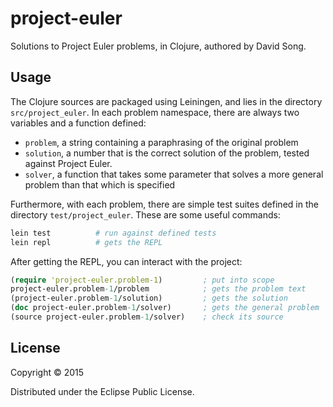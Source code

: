 # project-euler

Solutions to Project Euler problems, in Clojure, authored by David Song.

## Usage

The Clojure sources are packaged using Leiningen, and lies in the directory `src/project_euler`. In each problem namespace, there are always two variables and a function defined:

- `problem`, a string containing a paraphrasing of the original problem
- `solution`, a number that is the correct solution of the problem, tested against Project Euler.
- `solver`, a function that takes some parameter that solves a more general problem than that which is specified

Furthermore, with each problem, there are simple test suites defined in the directory `test/project_euler`. These are some useful commands:

```Bash
lein test          # run against defined tests
lein repl          # gets the REPL
```

After getting the REPL, you can interact with the project:

```Clojure
(require 'project-euler.problem-1)         ; put into scope
project-euler.problem-1/problem            ; gets the problem text
(project-euler.problem-1/solution)         ; gets the solution
(doc project-euler.problem-1/solver)       ; gets the general problem
(source project-euler.problem-1/solver)    ; check its source
```

## License

Copyright © 2015

Distributed under the Eclipse Public License.
